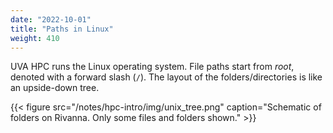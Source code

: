 ```yaml
---
date: "2022-10-01"
title: "Paths in Linux"
weight: 410
---
```


UVA HPC runs the Linux operating system.  File paths start from _root_, denoted with a forward slash (`/`).  The layout of the folders/directories is like an upside-down tree.

{{< figure src="/notes/hpc-intro/img/unix_tree.png" caption="Schematic of folders on Rivanna. Only some files and folders shown." >}}
